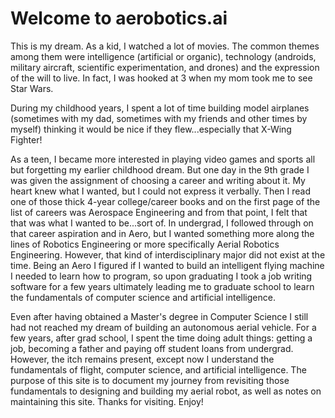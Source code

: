 # Welcome to aerobotics.ai

This is my dream.  As a kid, I watched a lot of movies.  The common themes among them were intelligence (artificial or organic), technology (androids, military aircraft, scientific experimentation, and drones) and the expression of the will to live.  In fact, I was hooked at 3 when my mom took me to see Star Wars.

During my childhood years, I spent a lot of time building model airplanes (sometimes with my dad, sometimes with my friends and other times by myself) thinking it would be nice if they flew...especially that X-Wing Fighter!

As a teen, I became more interested in playing video games and sports all but forgetting my earlier childhood dream.  But one day in the 9th grade I was given the assignment of choosing a career and writing about it.  My heart knew what I wanted, but I could not express it verbally.  Then I read one of those thick 4-year college/career books and on the first page of the list of careers was Aerospace Engineering and from that point, I felt that that was what I wanted to be...sort of.  In undergrad, I followed through on that career aspiration and in Aero, but I wanted something more along the lines of Robotics Engineering or more specifically Aerial Robotics Engineering.  However, that kind of interdisciplinary major did not exist at the time.  Being an Aero I figured if I wanted to build an intelligent flying machine I needed to learn how to program, so upon graduating I took a job writing software for a few years ultimately leading me to graduate school to learn the fundamentals of computer science and artificial intelligence.

Even after having obtained a Master's degree in Computer Science I still had not reached my dream of building an autonomous aerial vehicle.  For a few years, after grad school, I spent the time doing adult things: getting a job, becoming a father and paying off student loans from undergrad.  However, the itch remains present, except now I understand the fundamentals of flight, computer science, and artificial intelligence.  The purpose of this site is to document my journey from revisiting those fundamentals to designing and building my aerial robot, as well as notes on maintaining this site.  Thanks for visiting.  Enjoy!
